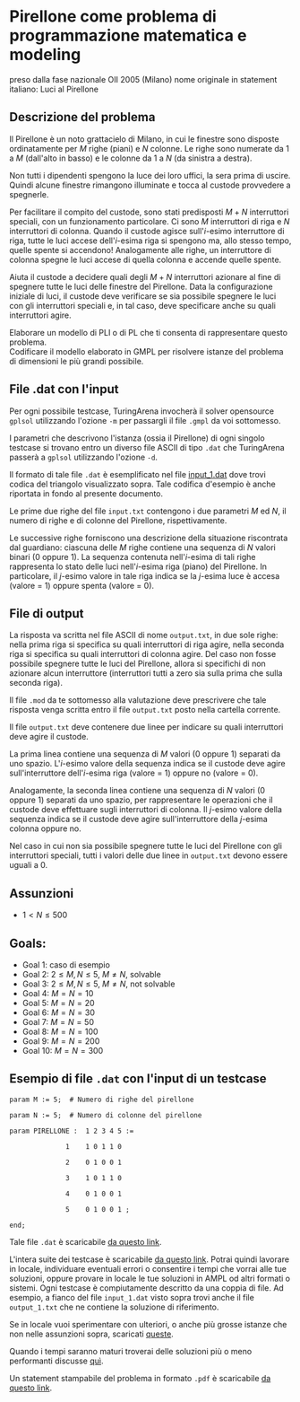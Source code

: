 # Pirellone come problema di programmazione matematica e modeling

preso dalla fase nazionale OII 2005 (Milano)
nome originale in statement italiano: Luci al Pirellone


## Descrizione del problema

Il Pirellone è un noto grattacielo di Milano, in cui le
finestre sono disposte ordinatamente per $M$ righe (piani) e
$N$ colonne. Le righe sono numerate da $1$ a $M$
(dall'alto in basso) e le colonne da $1$ a $N$ (da sinistra a
destra).

Non tutti i dipendenti spengono la luce dei loro uffici, la sera prima
di uscire. Quindi alcune finestre rimangono illuminate e tocca al
custode provvedere a spegnerle.

Per facilitare il compito del custode, sono stati predisposti
$M+N$ interruttori speciali, con un funzionamento
particolare.  Ci sono $M$ interruttori di riga e $N$
interruttori di colonna.  Quando il custode agisce
sull'$i$-esimo interruttore di riga, tutte le luci accese
dell'$i$-esima riga si spengono ma, allo stesso tempo, quelle
spente si accendono! Analogamente alle righe, un interruttore di
colonna spegne le luci accese di quella colonna e accende quelle
spente.

Aiuta il custode a decidere quali degli $M+N$
interruttori azionare al fine di spegnere tutte le luci delle finestre del Pirellone. Data la configurazione iniziale di luci, il custode
deve verificare se sia possibile spegnere le luci con gli interruttori
speciali e, in tal caso, deve specificare anche su quali interruttori
agire.

Elaborare un modello di PLI o di PL che ti consenta di rappresentare questo problema.  
Codificare il modello elaborato in GMPL per risolvere istanze del problema di dimensioni le più grandi possibile.

## File .dat con l'input

Per ogni possibile testcase, TuringArena invocherà il solver opensource `gplsol` utilizzando l'ozione `-m` per passargli il file `.gmpl` da voi sottomesso.

I parametri che descrivono l'istanza (ossia il Pirellone) di ogni singolo testcase si trovano entro un diverso file ASCII di tipo `.dat` che TuringArena passerà a `gplsol` utilizzando l'ozione `-d`.

Il formato di tale file `.dat` è esemplificato nel file [input_1.dat](public/input_1.dat) dove trovi codica del triangolo visualizzato sopra.
Tale codifica d'esempio è anche riportata in fondo al presente documento.

Le prime due righe del file `input.txt` contengono i due parametri $M$ ed $N$,
il numero di righe e di colonne del Pirellone, rispettivamente.

Le successive righe forniscono una descrizione della situazione
riscontrata dal guardiano:
ciascuna delle $M$ righe contiene una sequenza di
$N$ valori binari (0 oppure 1).  La sequenza
contenuta nell'$i$-esima di tali righe rappresenta lo stato
delle luci nell'$i$-esima riga (piano) del Pirellone. In
particolare, il $j$-esimo valore in tale riga indica se la
$j$-esima luce è accesa (valore = 1) oppure spenta
(valore = 0).


## File di output

La risposta va scritta nel file ASCII di nome `output.txt`, in due sole righe:
nella prima riga si specifica su quali interruttori di riga agire,
nella seconda riga si specifica su quali interruttori di colonna agire.
Del caso non fosse possibile spegnere tutte le luci del Pirellone,
allora si specifichi di non azionare alcun interruttore (interruttori tutti a zero sia sulla prima che sulla seconda riga).

Il file `.mod` da te sottomesso alla valutazione deve prescrivere che tale risposta venga scritta entro il file `output.txt` posto nella cartella corrente.


Il file `output.txt` deve contenere due linee per indicare
su quali interruttori deve agire il custode.

La prima linea contiene una sequenza di $M$ valori ($0$ oppure
$1$) separati da uno spazio.
L'$i$-esimo valore della sequenza indica se il custode deve
agire sull'interruttore dell'$i$-esima riga (valore = $1$)
oppure no (valore = $0$).

Analogamente, la seconda linea contiene una sequenza di $N$
valori ($0$ oppure $1$) separati da uno spazio, per rappresentare le
operazioni che il custode deve effettuare sugli interruttori di
colonna.  Il $j$-esimo valore della sequenza indica se il
custode deve agire sull'interruttore della $j$-esima colonna
oppure no.

Nel caso in cui non sia possibile spegnere tutte le luci del Pirellone
con gli interruttori speciali, tutti i valori delle due linee in
`output.txt` devono essere uguali a $0$.


## Assunzioni

* $1 < N \le 500$

## Goals:

*  Goal 1: caso di esempio
*  Goal 2: $2\leq M, N \leq 5$, $M \neq N$, solvable
*  Goal 3: $2\leq M, N \leq 5$, $M \neq N$, not solvable
*  Goal 4: $M = N = 10$
*  Goal 5: $M = N = 20$
*  Goal 6: $M = N = 30$
*  Goal 7: $M = N = 50$
*  Goal 8: $M = N = 100$
*  Goal 9: $M = N = 200$
*  Goal 10: $M = N = 300$

## Esempio di file `.dat` con l'input di un testcase

```
param M := 5;  # Numero di righe del pirellone

param N := 5;  # Numero di colonne del pirellone

param PIRELLONE :  1 2 3 4 5 :=

              1    1 0 1 1 0

              2    0 1 0 0 1

              3    1 0 1 1 0 

              4    0 1 0 0 1

              5    0 1 0 0 1 ;

end;
```

Tale file `.dat` è scaricabile [da questo link](public/input_1.dat).

L'intera suite dei testcase è scaricabile [da questo link](public/testcases.zip). Potrai quindi lavorare in locale, individuare eventuali errori o consentire i tempi che vorrai alle tue soluzioni, oppure provare in locale le tue soluzioni in AMPL od altri formati o sistemi. Ogni testcase è compiutamente descritto da una coppia di file. Ad esempio, a fianco del file `input_1.dat` visto sopra trovi anche il file `output_1.txt` che ne contiene la soluzione di riferimento.

Se in locale vuoi sperimentare con ulteriori, o anche più grosse istanze che non nelle assunzioni sopra, scaricati [queste](public/testcases-extra.zip).

Quando i tempi saranno maturi troverai delle soluzioni più o meno performanti discusse [quì](public/gallery_of_models.zip).


Un statement stampabile del problema in formato `.pdf` è scaricabile [da questo link](public/statement.pdf).
